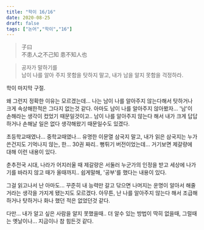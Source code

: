 ```yaml
---
title: "학이 16/16"
date: 2020-08-25
draft: false
tags: ["논어","학이","16"]
---
```


> 子曰 </br>
> 不患人之不己知 患不知人也

> 공자가 말하기를 </br>
> 남이 나를 알아 주지 못함을 탓하지 말고, 
> 내가 남을 알지 못함을 걱정하라.

학이 마지막 구절.

왜 그런지 정확한 이유는 모르겠는데...
나는 남이 나를 알아주지 않는다해서 탓하거나 크게 속상해한적은 그다지 없는것 같다.
아마도 남이 나를 알아주지 않아봤자...
'남'이 손해라는 생각이 컸었기 때문일것이고..
남이 나를 알아주지 않는다 해서
내가 크게 답답하거나 손해날 일은 없다 생각해왔기 때문일수도 있겠다.

초등학교때였나... 중학교때였나... 유명한 이문열 삼국지 말고,
내가 읽은 삼국지는 누가 쓴건지도 기억나지 않는,
한... 30권 짜리.. 뻥튀기 버전이었는데...
거기보면 제갈량에 대해 이런 내용이 있다.

춘추전국 시대, 나라가 어지러울 때 제갈량은
서둘러 누군가의 인정을 받고 세상에 나가기를 바라지 않고
때가 올때까지.. 쉽게말해, '공부'를 했다는 내용이 있다.

그걸 읽고나서 난 아마도... 꾸준히 내 능력만 갈고 닦으면
나머지는 운명이 알아서 해줄거라는 생각을 가지게 됐는지도 모르겠다.
아무튼, 난 나를 알아주지 않는다 해서 조급해하거나 탓하거나
화나 했던 적은 없었던것 같다.

다만... 내가 알고 싶은 사람을 알지 못했을때..
더 알수 있는 방법이 딱히 없을때,
그럴때는 옛날이나... 지금이나 참 힘든것 같다.
